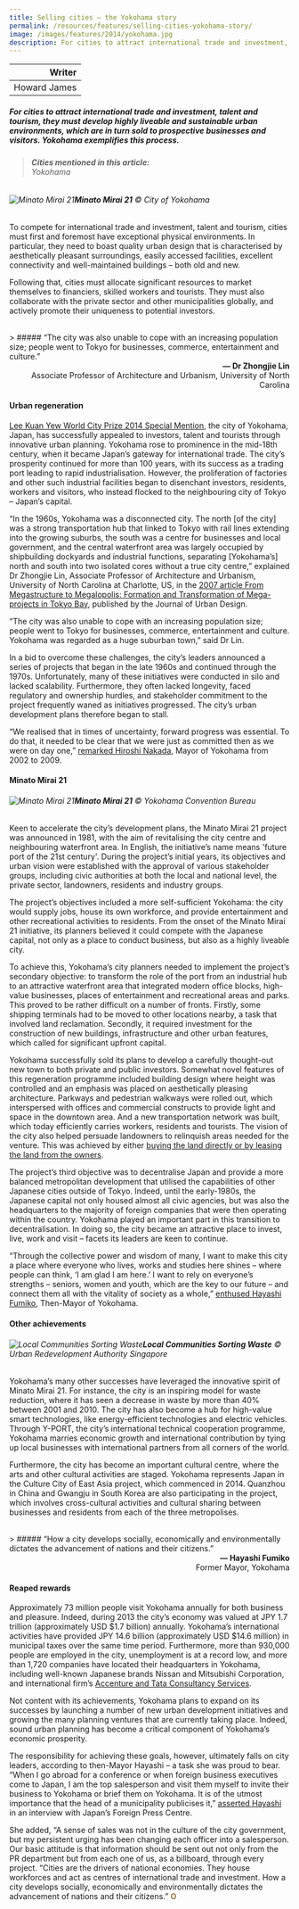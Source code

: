 ```yaml
---
title: Selling cities — the Yokohama story
permalink: /resources/features/selling-cities-yokohama-story/
image: /images/features/2014/yokohama.jpg
description: For cities to attract international trade and investment, talent and tourism, they must develop highly liveable and sustainable urban environments, which are in turn sold to prospective businesses and visitors. Yokohama exemplifies this process.
---
```


| Writer |
|---:|
| Howard James |

##### For cities to attract international trade and investment, talent and tourism, they must develop highly liveable and sustainable urban environments, which are in turn sold to prospective businesses and visitors. Yokohama exemplifies this process.

> ###### **Cities mentioned in this article:** <br> Yokohama

###### ![Minato Mirai 21](/images/features/2014/yokohama.jpg/)**Minato Mirai 21** © City of Yokohama

To compete for international trade and investment, talent and tourism, cities must first and foremost have exceptional physical environments. In particular, they need to boast quality urban design that is characterised by aesthetically pleasant surroundings, easily accessed facilities, excellent connectivity and well-maintained buildings – both old and new.

Following that, cities must allocate significant resources to market themselves to financiers, skilled workers and tourists. They must also collaborate with the private sector and other municipalities globally, and actively promote their uniqueness to potential investors.

<br>
> ##### “The city was also unable to cope with an increasing population size; people went to Tokyo for businesses, commerce, entertainment and culture.”

<div align="right"><b>— Dr Zhongjie Lin</b><br> Associate Professor of Architecture and Urbanism, University of North Carolina</div>

#### **Urban regeneration**

[Lee Kuan Yew World City Prize 2014 Special Mention](/yokohama/), the city of Yokohama, Japan, has successfully appealed to investors, talent and tourists through innovative urban planning. Yokohama rose to prominence in the mid-18th century, when it became Japan’s gateway for international trade. The city’s prosperity continued for more than 100 years, with its success as a trading port leading to rapid industrialisation. However, the proliferation of factories and other such industrial facilities began to disenchant investors, residents, workers and visitors, who instead flocked to the neighbouring city of Tokyo – Japan’s capital.

“In the 1960s, Yokohama was a disconnected city. The north [of the city] was a strong transportation hub that linked to Tokyo with rail lines extending into the growing suburbs, the south was a centre for businesses and local government, and the central waterfront area was largely occupied by shipbuilding dockyards and industrial functions, separating [Yokohama’s] north and south into two isolated cores without a true city centre,” explained Dr Zhongjie Lin, Associate Professor of Architecture and Urbanism, University of North Carolina at Charlotte, US, in the [2007 article From Megastructure to Megalopolis: Formation and Transformation of Mega-projects in Tokyo Bay](http://www.tandfonline.com/doi/abs/10.1080/13574800601072442#.U-GUyPmSxQd), published by the Journal of Urban Design.

“The city was also unable to cope with an increasing population size; people went to Tokyo for businesses, commerce, entertainment and culture. Yokohama was regarded as a huge suburban town,” said Dr Lin.

In a bid to overcome these challenges, the city’s leaders announced a series of projects that began in the late 1960s and continued through the 1970s. Unfortunately, many of these initiatives were conducted in silo and lacked scalability. Furthermore, they often lacked longevity, faced regulatory and ownership hurdles, and stakeholder commitment to the project frequently waned as initiatives progressed. The city’s urban development plans therefore began to stall.

“We realised that in times of uncertainty, forward progress was essential. To do that, it needed to be clear that we were just as committed then as we were on day one,” [remarked Hiroshi Nakada](https://courses.washington.edu/gehlstud/gehl-studio/wp-content/themes/gehl-studio/downloads/Autumn2010/MinatoMirai21.pdf), Mayor of Yokohama from 2002 to 2009.

#### **Minato Mirai 21**

###### ![Minato Mirai 21](/images/features/2014/minato-mirai.jpg/)**Minato Mirai 21** © Yokohama Convention Bureau

Keen to accelerate the city’s development plans, the Minato Mirai 21 project was announced in 1981, with the aim of revitalising the city centre and neighbouring waterfront area. In English, the initiative’s name means 'future port of the 21st century'. During the project’s initial years, its objectives and urban vision were established with the approval of various stakeholder groups, including civic authorities at both the local and national level, the private sector, landowners, residents and industry groups.

The project’s objectives included a more self-sufficient Yokohama: the city would supply jobs, house its own workforce, and provide entertainment and other recreational activities to residents. From the onset of the Minato Mirai 21 initiative, its planners believed it could compete with the Japanese capital, not only as a place to conduct business, but also as a highly liveable city.

To achieve this, Yokohama’s city planners needed to implement the project’s secondary objective: to transform the role of the port from an industrial hub to an attractive waterfront area that integrated modern office blocks, high-value businesses, places of entertainment and recreational areas and parks. This proved to be rather difficult on a number of fronts. Firstly, some shipping terminals had to be moved to other locations nearby, a task that involved land reclamation. Secondly, it required investment for the construction of new buildings, infrastructure and other urban features, which called for significant upfront capital.

Yokohama successfully sold its plans to develop a carefully thought-out new town to both private and public investors. Somewhat novel features of this regeneration programme included building design where height was controlled and an emphasis was placed on aesthetically pleasing architecture. Parkways and pedestrian walkways were rolled out, which interspersed with offices and commercial constructs to provide light and space in the downtown area. And a new transportation network was built, which today efficiently carries workers, residents and tourists. The vision of the city also helped persuade landowners to relinquish areas needed for the venture. This was achieved by either [buying the land directly or by leasing the land from the owners](http://www.minatomirai21.com/eng/pdf/info_vol085_english.pdf).

The project’s third objective was to decentralise Japan and provide a more balanced metropolitan development that utilised the capabilities of other Japanese cities outside of Tokyo. Indeed, until the early-1980s, the Japanese capital not only housed almost all civic agencies, but was also the headquarters to the majority of foreign companies that were then operating within the country. Yokohama played an important part in this transition to decentralisation. In doing so, the city became an attractive place to invest, live, work and visit – facets its leaders are keen to continue.

“Through the collective power and wisdom of many, I want to make this city a place where everyone who lives, works and studies here shines – where people can think, ‘I am glad I am here.’ I want to rely on everyone’s strengths – seniors, women and youth, which are the key to our future – and connect them all with the vitality of society as a whole,” [enthused Hayashi Fumiko](http://www.yokohamaseasider.com/2013/11/hayashi-fumiko-mayor-of-yokohama/), Then-Mayor of Yokohama.

#### **Other achievements**

###### ![Local Communities Sorting Waste](/images/features/2014/waste-sorting.jpg/)**Local Communities Sorting Waste** © Urban Redevelopment Authority Singapore

Yokohama’s many other successes have leveraged the innovative spirit of Minato Mirai 21. For instance, the city is an inspiring model for waste reduction, where it has seen a decrease in waste by more than 40% between 2001 and 2010. The city has also become a hub for high-value smart technologies, like energy-efficient technologies and electric vehicles. Through Y-PORT, the city’s international technical cooperation programme, Yokohama marries economic growth and international contribution by tying up local businesses with international partners from all corners of the world.

Furthermore, the city has become an important cultural centre, where the arts and other cultural activities are staged. Yokohama represents Japan in the Culture City of East Asia project, which commenced in 2014. Quanzhou in China and Gwangju in South Korea are also participating in the project, which involves cross-cultural activities and cultural sharing between businesses and residents from each of the three metropolises.

<br>
> ##### “How a city develops socially, economically and environmentally dictates the advancement of nations and their citizens.”

<div align="right"><b>— Hayashi Fumiko</b><br> Former Mayor, Yokohama</div>

#### **Reaped rewards**

Approximately 73 million people visit Yokohama annually for both business and pleasure. Indeed, during 2013 the city’s economy was valued at JPY 1.7 trillion (approximately USD $1.7 billion) annually. Yokohama’s international activities have provided JPY 14.6 billion (approximately USD $14.6 million) in municipal taxes over the same time period. Furthermore, more than 930,000 people are employed in the city, unemployment is at a record low, and more than 1,720 companies have located their headquarters in Yokohama, including well-known Japanese brands Nissan and Mitsubishi Corporation, and international firm’s [Accenture and Tata Consultancy Services](http://www.minatomirai21.com/eng/pdf/info_vol085_english.pdf).

Not content with its achievements, Yokohama plans to expand on its successes by launching a number of new urban development initiatives and growing the many planning ventures that are currently taking place. Indeed, sound urban planning has become a critical component of Yokohama’s economic prosperity.

The responsibility for achieving these goals, however, ultimately falls on city leaders, according to then-Mayor Hayashi – a task she was proud to bear. “When I go abroad for a conference or when foreign business executives come to Japan, I am the top salesperson and visit them myself to invite their business to Yokohama or brief them on Yokohama. It is of the utmost importance that the head of a municipality publicises it,” [asserted Hayashi](http://fpcj.jp/en/useful-en/wjn-en/p=17566) in an interview with Japan’s Foreign Press Centre.

She added, “A sense of sales was not in the culture of the city government, but my persistent urging has been changing each officer into a salesperson. Our basic attitude is that information should be sent out not only from the PR department but from each one of us, as a billboard, through every project. “Cities are the drivers of national economies. They house workforces and act as centres of international trade and investment. How a city develops socially, economically and environmentally dictates the advancement of nations and their citizens.” **<font color="#967942">O</font>**
